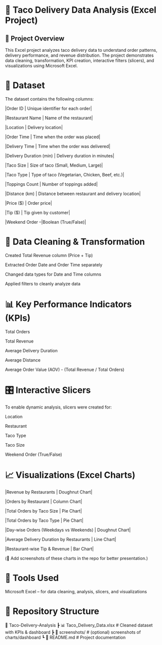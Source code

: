 # 🌮 Taco Delivery Data Analysis (Excel Project)
## 📌 Project Overview

This Excel project analyzes taco delivery data to understand order patterns, delivery performance, and revenue distribution.
The project demonstrates data cleaning, transformation, KPI creation, interactive filters (slicers), and visualizations using Microsoft Excel.

# 📂 Dataset

The dataset contains the following columns:

|Order ID | Unique identifier for each order|

|Restaurant Name | Name of the restaurant|

|Location | Delivery location|

|Order Time | Time when the order was placed|

|Delivery Time | Time when the order was delivered|

|Delivery Duration (min) | Delivery duration in minutes|

|Taco Size | Size of taco (Small, Medium, Large)|

|Taco Type | Type of taco (Vegetarian, Chicken, Beef, etc.)|

|Toppings Count | Number of toppings added|

|Distance (km) | Distance between restaurant and delivery location|

|Price ($) | Order price|

|Tip ($) | Tip given by customer|

|Weekend Order –|Boolean (True/False)| 

# 🔧 Data Cleaning & Transformation

Created Total Revenue column (Price + Tip)

Extracted Order Date and Order Time separately

Changed data types for Date and Time columns

Applied filters to cleanly analyze data

# 📊 Key Performance Indicators (KPIs)

Total Orders

Total Revenue

Average Delivery Duration

Average Distance

Average Order Value (AOV) - (Total Revenue / Total Orders)

# 🎛 Interactive Slicers

To enable dynamic analysis, slicers were created for:

Location

Restaurant

Taco Type

Taco Size

Weekend Order (True/False)

# 📈 Visualizations (Excel Charts)

|Revenue by Restaurants | Doughnut Chart|

|Orders by Restaurant | Column Chart|

|Total Orders by Taco Size | Pie Chart|

|Total Orders by Taco Type | Pie Chart|

|Day-wise Orders (Weekdays vs Weekends) | Doughnut Chart|

|Average Delivery Duration by Restaurants | Line Chart|

|Restaurant-wise Tip & Revenue | Bar Chart|

(📸 Add screenshots of these charts in the repo for better presentation.)

# 🚀 Tools Used

Microsoft Excel – for data cleaning, analysis, slicers, and visualizations

# 📁 Repository Structure
📂 Taco-Delivery-Analysis
 ┣ 📊 Taco_Delivery_Data.xlsx   # Cleaned dataset with KPIs & dashboard
 ┣ 📸 screenshots/              # (optional) screenshots of charts/dashboard
 ┗ 📄 README.md                 # Project documentation

